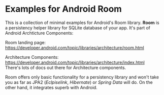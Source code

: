 # Examples for Android Room

This is a collection of minimal examples for Android's Room library. 
**Room** is a persistency helper library for SQLite database of your app.
It's part of Android Archticture Components:

Room landing page:
https://developer.android.com/topic/libraries/architecture/room.html

Architecture Components:
https://developer.android.com/topic/libraries/architecture/index.html
There's lots of docs out there for Architecture components.

Room offers only basic functionality for a persistency library and won't take you as far as JPA2 (*Eclpiselink*, *Hibernate*) or *Spring Data* will do. On the other hand, it integrates superb with Android.